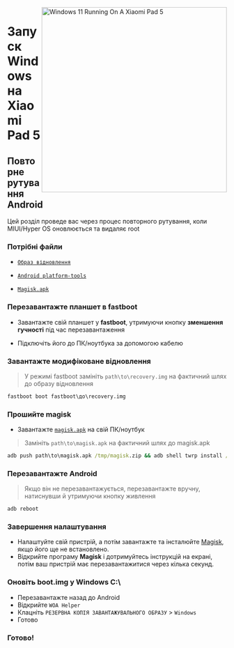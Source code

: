 <img align="right" src="https://raw.githubusercontent.com/erdilS/Port-Windows-11-Xiaomi-Pad-5/main/nabu.png" width="425" alt="Windows 11 Running On A Xiaomi Pad 5">

# Запуск Windows на Xiaomi Pad 5

## Повторне рутування Android
Цей розділ проведе вас через процес повторного рутування, коли MIUI/Hyper OS оновлюється та видаляє root

### Потрібні файли
- [```Образ відновлення```](https://github.com/erdilS/Port-Windows-11-Xiaomi-Pad-5/releases/download/1.0/recovery.img)

- [```Android platform-tools```](https://developer.android.com/studio/releases/platform-tools)

- [```Magisk.apk```](https://github.com/topjohnwu/Magisk/releases/latest)

### Перезавантажте планшет в **fastboot**
- Завантажте свій планшет у **fastboot**, утримуючи кнопку **зменшення гучності** під час перезавантаження

- Підключіть його до ПК/ноутбука за допомогою кабелю

### Завантажте модифіковане відновлення
> У режимі fastboot замініть `path\to\recovery.img` на фактичний шлях до образу відновлення
```cmd
fastboot boot fastboot\до\recovery.img
```

### Прошийте magisk
- Завантажте [`magisk.apk`](https://github.com/topjohnwu/Magisk/releases/latest) на свій ПК/ноутбук
> Замініть `path\to\magisk.apk` на фактичний шлях до magisk.apk
```cmd
adb push path\to\magisk.apk /tmp/magisk.zip && adb shell twrp install /tmp/magisk.zip
```

### Перезавантажте Android
> Якщо він не перезавантажується, перезавантажте вручну, натиснувши й утримуючи кнопку живлення
```cmd
adb reboot
```

### Завершення налаштування
- Налаштуйте свій пристрій, а потім завантажте та інсталюйте [Magisk](https://github.com/topjohnwu/Magisk/releases/latest), якщо його ще не встановлено.
- Відкрийте програму **Magisk** і дотримуйтесь інструкцій на екрані, потім ваш пристрій має перезавантажитися через кілька секунд.

### Оновіть boot.img у Windows C:\
- Перезавантажте назад до Android
- Відкрийте ```WOA Helper```
- Клацніть ```РЕЗЕРВНА КОПІЯ ЗАВАНТАЖУВАЛЬНОГО ОБРАЗУ``` > ```Windows```
- Готово

### Готово!
